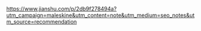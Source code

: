 https://www.jianshu.com/p/2db9f278494a?utm_campaign=maleskine&utm_content=note&utm_medium=seo_notes&utm_source=recommendation